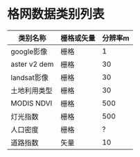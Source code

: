 # 格网数据类别列表
|类别名称|栅格或矢量|分辨率m|
|---|---|---|
|google影像|栅格|1|
|aster v2 dem|栅格|30|
|landsat影像|栅格|30|
|土地利用类型|栅格|30|
|MODIS NDVI|栅格|500|
|灯光指数|栅格|500|
|人口密度|栅格|?|
|道路指数|矢量|10|